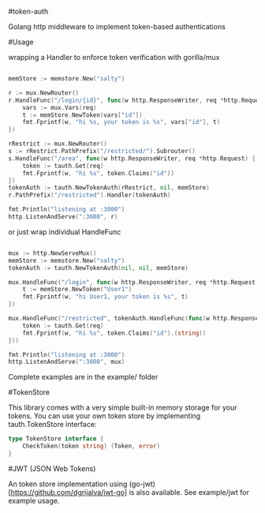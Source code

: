#token-auth

Golang http middleware to implement token-based authentications

#Usage

wrapping a Handler to enforce token verification with gorilla/mux
```go

memStore := memstore.New("salty")

r := mux.NewRouter()
r.HandleFunc("/login/{id}", func(w http.ResponseWriter, req *http.Request) {
	vars := mux.Vars(req)
	t := memStore.NewToken(vars["id"])
	fmt.Fprintf(w, "hi %s, your token is %s", vars["id"], t)
})

rRestrict := mux.NewRouter()
s := rRestrict.PathPrefix("/restricted/").Subrouter()
s.HandleFunc("/area", func(w http.ResponseWriter, req *http.Request) {
	token := tauth.Get(req)
	fmt.Fprintf(w, "hi %s", token.Claims("id"))
})
tokenAuth := tauth.NewTokenAuth(rRestrict, nil, memStore)
r.PathPrefix("/restricted").Handler(tokenAuth)

fmt.Println("listening at :3000")
http.ListenAndServe(":3000", r)

```

or just wrap individual HandleFunc

```go

mux := http.NewServeMux()
memStore := memstore.New("salty")
tokenAuth := tauth.NewTokenAuth(nil, nil, memStore)

mux.HandleFunc("/login", func(w http.ResponseWriter, req *http.Request) {
	t := memStore.NewToken("User1")
	fmt.Fprintf(w, "hi User1, your token is %s", t)
})

mux.HandleFunc("/restricted", tokenAuth.HandleFunc(func(w http.ResponseWriter, req *http.Request) {
	token := tauth.Get(req)
	fmt.Fprintf(w, "hi %s", token.Claims("id").(string))
}))

fmt.Println("listening at :3000")
http.ListenAndServe(":3000", mux)

```

Complete examples are in the example/ folder

#TokenStore

This library comes with a very simple built-in memory storage for your tokens.
You can use your own token store by implementing tauth.TokenStore interface:

```go
type TokenStore interface {
	CheckToken(token string) (Token, error)
}
```

#JWT (JSON Web Tokens)

An token store implementation using (go-jwt)[https://github.com/dgrijalva/jwt-go] is also available.
See example/jwt for example usage.
